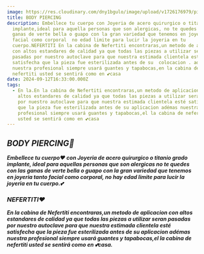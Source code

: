 ```yaml
---
image: https://res.cloudinary.com/dny1bgulo/image/upload/v1726176979/piercing_oreja_fxw8gg.jpg
title: BODY PIERCING
description: Embellece tu cuerpo con Joyeria de acero quirurgico o titanio grado
  implante,ideal para aquella personas que son alergicas, no te quedes con las
  ganas de verte bella o guapo con la gran variedad que tenemos en joyeria tanto
  facial como corporal  no edad limite para lucir la joyeria en tu
  cuerpo.NEFERTITI En la cabina de Nefertiti encontraras,un metodo de aplicacion
  con altos estandares de calidad ya que todas las piezas a utilizar seran
  pasadas por nuestro autoclave para que nuestra estimada clientela esté
  satisfecha que la pieza fue esterilizada antes de su  colocacion . adémas
  nuestra profesional siempre usará guantes y tapabocas,en la cabina de
  nefertiti usted se sentirá como en 💕casa
date: 2024-09-12T16:33:00.000Z
tags:
  - En la.En la cabina de Nefertiti encontraras,un metodo de aplicacion con
    altos estandares de calidad ya que todas las piezas a utilizar seran pasadas
    por nuestro autoclave para que nuestra estimada clientela esté satisfecha
    que la pieza fue esterilizada antes de su aplicacion adémas nuestra
    profesional siempre usará guantes y tapabocas,el la cabina de nefertiti
    usted se sentirá como en 💕casa
---
```

## ***BODY PIERCING💛***

***Embellece tu cuerpo❤️ con Joyeria de acero quirurgico o titanio grado implante, ideal para aquellas personas que son alergicas no te quedes con las ganas de verte bella o guapo con la gran variedad que tenemos en joyeria tanto facial como corporal,  no hay edad limite para lucir la joyeria en tu cuerpo.💕***

### ***NEFERTITI❤️***

***En la cabina de Nefertiti encontraras,un metodo de aplicacion con altos estandares de calidad ya que todas las piezas a utilizar seran pasadas por nuestro autoclave para que nuestra estimada clientela esté satisfecha que la pieza fue esterilizada antes de su aplicacion adémas nuestra profesional siempre usará guantes y tapabocas,el la cabina de nefertiti usted se sentirá como en 💕casa.***
